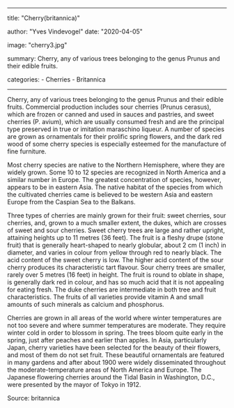 ---

title: "Cherry(britannica)"

author: "Yves Vindevogel"
date: "2020-04-05"

image: "cherry3.jpg"

summary: Cherry, any of various trees belonging to the genus Prunus and their edible fruits. 

categories:
    - Cherries
    - Britannica
    
----------

Cherry, any of various trees belonging to the genus Prunus and their edible fruits. Commercial production includes sour cherries (Prunus cerasus), which are frozen or canned and used in sauces and pastries, and sweet cherries (P. avium), which are usually consumed fresh and are the principal type preserved in true or imitation maraschino liqueur. A number of species are grown as ornamentals for their prolific spring flowers, and the dark red wood of some cherry species is especially esteemed for the manufacture of fine furniture.

Most cherry species are native to the Northern Hemisphere, where they are widely grown. Some 10 to 12 species are recognized in North America and a similar number in Europe. The greatest concentration of species, however, appears to be in eastern Asia. The native habitat of the species from which the cultivated cherries came is believed to be western Asia and eastern Europe from the Caspian Sea to the Balkans.

Three types of cherries are mainly grown for their fruit: sweet cherries, sour cherries, and, grown to a much smaller extent, the dukes, which are crosses of sweet and sour cherries. Sweet cherry trees are large and rather upright, attaining heights up to 11 metres (36 feet). The fruit is a fleshy drupe (stone fruit) that is generally heart-shaped to nearly globular, about 2 cm (1 inch) in diameter, and varies in colour from yellow through red to nearly black. The acid content of the sweet cherry is low. The higher acid content of the sour cherry produces its characteristic tart flavour. Sour cherry trees are smaller, rarely over 5 metres (16 feet) in height. The fruit is round to oblate in shape, is generally dark red in colour, and has so much acid that it is not appealing for eating fresh. The duke cherries are intermediate in both tree and fruit characteristics. The fruits of all varieties provide vitamin A and small amounts of such minerals as calcium and phosphorus.

Cherries are grown in all areas of the world where winter temperatures are not too severe and where summer temperatures are moderate. They require winter cold in order to blossom in spring. The trees bloom quite early in the spring, just after peaches and earlier than apples. In Asia, particularly Japan, cherry varieties have been selected for the beauty of their flowers, and most of them do not set fruit. These beautiful ornamentals are featured in many gardens and after about 1900 were widely disseminated throughout the moderate-temperature areas of North America and Europe. The Japanese flowering cherries around the Tidal Basin in Washington, D.C., were presented by the mayor of Tokyo in 1912.

Source: britannica